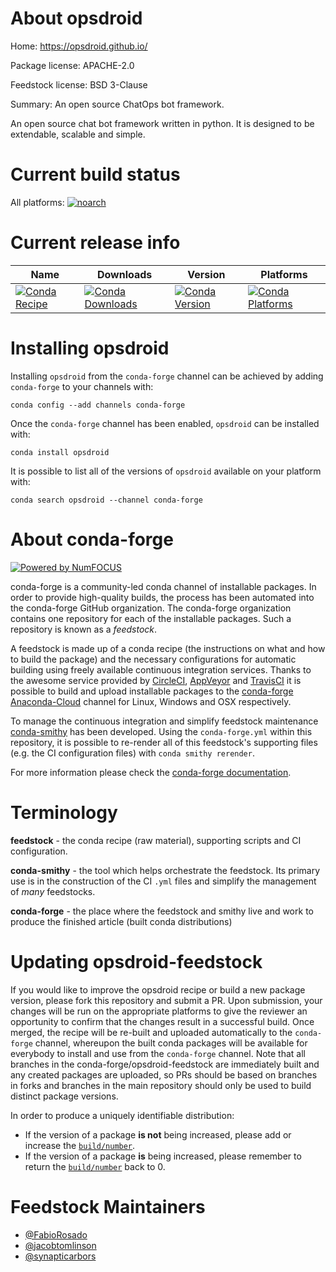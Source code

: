 <!--
# -*- mode: jinja -*-
-->

About opsdroid
==============

Home: https://opsdroid.github.io/

Package license: APACHE-2.0

Feedstock license: BSD 3-Clause

Summary: An open source ChatOps bot framework.

An open source chat bot framework written in python. It is designed to be extendable, scalable and simple.


Current build status
====================

All platforms:
[![noarch](https://img.shields.io/circleci/project/github/conda-forge/opsdroid-feedstock/master.svg?label=noarch)](https://circleci.com/gh/conda-forge/opsdroid-feedstock)

Current release info
====================

| Name | Downloads | Version | Platforms |
| --- | --- | --- | --- |
| [![Conda Recipe](https://img.shields.io/badge/recipe-opsdroid-green.svg)](https://anaconda.org/conda-forge/opsdroid) | [![Conda Downloads](https://img.shields.io/conda/dn/conda-forge/opsdroid.svg)](https://anaconda.org/conda-forge/opsdroid) | [![Conda Version](https://img.shields.io/conda/vn/conda-forge/opsdroid.svg)](https://anaconda.org/conda-forge/opsdroid) | [![Conda Platforms](https://img.shields.io/conda/pn/conda-forge/opsdroid.svg)](https://anaconda.org/conda-forge/opsdroid) |

Installing opsdroid
===================

Installing `opsdroid` from the `conda-forge` channel can be achieved by adding `conda-forge` to your channels with:

```
conda config --add channels conda-forge
```

Once the `conda-forge` channel has been enabled, `opsdroid` can be installed with:

```
conda install opsdroid
```

It is possible to list all of the versions of `opsdroid` available on your platform with:

```
conda search opsdroid --channel conda-forge
```


About conda-forge
=================

[![Powered by NumFOCUS](https://img.shields.io/badge/powered%20by-NumFOCUS-orange.svg?style=flat&colorA=E1523D&colorB=007D8A)](http://numfocus.org)

conda-forge is a community-led conda channel of installable packages.
In order to provide high-quality builds, the process has been automated into the
conda-forge GitHub organization. The conda-forge organization contains one repository
for each of the installable packages. Such a repository is known as a *feedstock*.

A feedstock is made up of a conda recipe (the instructions on what and how to build
the package) and the necessary configurations for automatic building using freely
available continuous integration services. Thanks to the awesome service provided by
[CircleCI](https://circleci.com/), [AppVeyor](https://www.appveyor.com/)
and [TravisCI](https://travis-ci.org/) it is possible to build and upload installable
packages to the [conda-forge](https://anaconda.org/conda-forge)
[Anaconda-Cloud](https://anaconda.org/) channel for Linux, Windows and OSX respectively.

To manage the continuous integration and simplify feedstock maintenance
[conda-smithy](https://github.com/conda-forge/conda-smithy) has been developed.
Using the ``conda-forge.yml`` within this repository, it is possible to re-render all of
this feedstock's supporting files (e.g. the CI configuration files) with ``conda smithy rerender``.

For more information please check the [conda-forge documentation](https://conda-forge.org/docs/).

Terminology
===========

**feedstock** - the conda recipe (raw material), supporting scripts and CI configuration.

**conda-smithy** - the tool which helps orchestrate the feedstock.
                   Its primary use is in the construction of the CI ``.yml`` files
                   and simplify the management of *many* feedstocks.

**conda-forge** - the place where the feedstock and smithy live and work to
                  produce the finished article (built conda distributions)


Updating opsdroid-feedstock
===========================

If you would like to improve the opsdroid recipe or build a new
package version, please fork this repository and submit a PR. Upon submission,
your changes will be run on the appropriate platforms to give the reviewer an
opportunity to confirm that the changes result in a successful build. Once
merged, the recipe will be re-built and uploaded automatically to the
`conda-forge` channel, whereupon the built conda packages will be available for
everybody to install and use from the `conda-forge` channel.
Note that all branches in the conda-forge/opsdroid-feedstock are
immediately built and any created packages are uploaded, so PRs should be based
on branches in forks and branches in the main repository should only be used to
build distinct package versions.

In order to produce a uniquely identifiable distribution:
 * If the version of a package **is not** being increased, please add or increase
   the [``build/number``](https://conda.io/docs/user-guide/tasks/build-packages/define-metadata.html#build-number-and-string).
 * If the version of a package **is** being increased, please remember to return
   the [``build/number``](https://conda.io/docs/user-guide/tasks/build-packages/define-metadata.html#build-number-and-string)
   back to 0.

Feedstock Maintainers
=====================

* [@FabioRosado](https://github.com/FabioRosado/)
* [@jacobtomlinson](https://github.com/jacobtomlinson/)
* [@synapticarbors](https://github.com/synapticarbors/)

